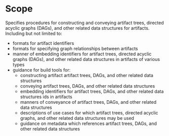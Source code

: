 # Scope

Specifies procedures for constructing and conveying artifact trees, directed acyclic graphs (DAGs), and other related 
data structures for artifacts.  Including but not limited to:

- formats for artifact identifiers
- formats for specifying graph relationships between artifacts
- manner of embedding identifiers for artifact trees, directed acyclic graphs (DAGs), and other related 
data structures in artifacts of various types
- guidance for build tools for:
  - constructing artifact artifact trees, DAGs, and other related data structures
  - conveying artifact trees, DAGs, and other related data structures
  - embedding identifiers for artifact trees, DAGs, and other related data structures ids in artifacts
  - manners of conveyance of artifact trees, DAGs, and other related data structures
  - descriptions of use cases for which artifact trees, directed acyclic graphs, and other related data structures may be used
  - guidance on metadata which references artifact trees, DAGs, and other related data structures
